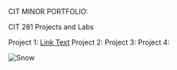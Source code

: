 CIT MINOR PORTFOLIO:

CIT 281 Projects and Labs

Project 1: [Link Text](https://github.com/colettealajoie/cit281-p1)
Project 2:
Project 3:
Project 4:


![Snow](Users\colet\OneDrive\Documents\CSClasses\cit281\p7\snow.jpg)
